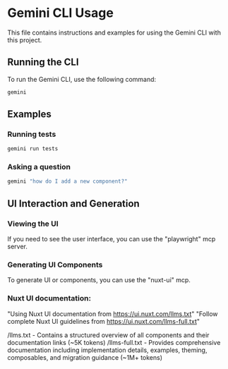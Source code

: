 # Gemini CLI Usage

This file contains instructions and examples for using the Gemini CLI with this project.

## Running the CLI

To run the Gemini CLI, use the following command:

```bash
gemini
```

## Examples

### Running tests

```bash
gemini run tests
```

### Asking a question

```bash
gemini "how do I add a new component?"
```

## UI Interaction and Generation

### Viewing the UI

If you need to see the user interface, you can use the "playwright" mcp server.

### Generating UI Components

To generate UI or components, you can use the "nuxt-ui" mcp.

### Nuxt UI documentation:

"Using Nuxt UI documentation from https://ui.nuxt.com/llms.txt"
"Follow complete Nuxt UI guidelines from https://ui.nuxt.com/llms-full.txt"

/llms.txt - Contains a structured overview of all components and their documentation links (~5K tokens)
/llms-full.txt - Provides comprehensive documentation including implementation details, examples, theming, composables, and migration guidance (~1M+ tokens)
